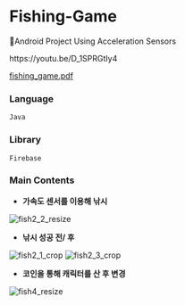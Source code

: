 # Fishing-Game
🐬Android Project Using Acceleration Sensors

<p>https://youtu.be/D_1SPRGtIy4 </p>

[fishing_game.pdf](https://github.com/HSHyeon/Fishing-Game/files/5542196/fishing_game.pdf)



### Language
`Java`

### Library
`Firebase`



### Main Contents

* **가속도 센서를 이용해 낚시** 

![fish2_2_resize](https://user-images.githubusercontent.com/60344240/99184739-75c7dc80-2788-11eb-8f74-4476105ab40d.gif)



* **낚시 성공 전/ 후** 

![fish2_1_crop](https://user-images.githubusercontent.com/60344240/99184806-f8e93280-2788-11eb-947f-948213260f23.gif) ![fish2_3_crop](https://user-images.githubusercontent.com/60344240/99184829-2930d100-2789-11eb-8a78-95243c7803e6.gif)



* **코인을 통해 캐릭터를 산 후 변경** 

![fish4_resize](https://user-images.githubusercontent.com/60344240/99184880-9ba1b100-2789-11eb-9c1f-3f912e109450.gif)
